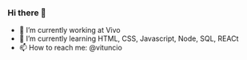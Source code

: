 ### Hi there 👋



- 🔭 I’m currently working at Vivo
- 🌱 I’m currently learning HTML, CSS, Javascript, Node, SQL, REACt
- 📫 How to reach me: @vituncio

